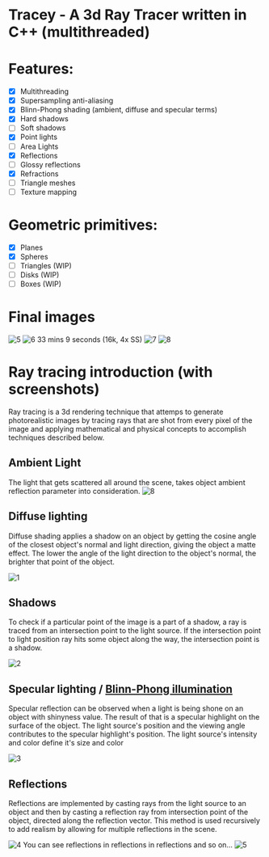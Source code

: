 # Tracey - A 3d Ray Tracer written in C++ (multithreaded)

# Features:

- [x] Multithreading
- [x] Supersampling anti-aliasing
- [x] Blinn-Phong shading (ambient, diffuse and specular terms)
- [x] Hard shadows
- [ ] Soft shadows
- [x] Point lights
- [ ] Area Lights
- [x] Reflections
- [ ] Glossy reflections
- [x] Refractions
- [ ] Triangle meshes
- [ ] Texture mapping

# Geometric primitives:

- [x] Planes
- [x] Spheres
- [ ] Triangles (WIP)
- [ ] Disks (WIP)
- [ ] Boxes (WIP)

# Final images
![5](http://i.imgur.com/7WN9yQH.png)
![6](http://i.imgur.com/471lxiB.png)
33 mins 9 seconds (16k, 4x SS)
![7](http://i.imgur.com/4ESlhH3.png)
![8](http://i.imgur.com/h1zb8kK.png)

# Ray tracing introduction (with screenshots)
Ray tracing is a 3d rendering technique that attemps to generate photorealistic images by tracing rays that are shot from every pixel of the image and applying mathematical and physical concepts to accomplish techniques described below.

## Ambient Light
The light that gets scattered all around the scene, takes object ambient reflection parameter into consideration.
![8](http://i.imgur.com/sx3nj7D.png)

## Diffuse lighting
Diffuse shading applies a shadow on an object by getting the cosine angle of the closest object's normal and light direction, giving the object a matte effect.
The lower the angle of the light direction to the object's normal, the brighter that point of the object.

![1](http://i.imgur.com/7vzEw0m.png)

## Shadows
To check if a particular point of the image is a part of a shadow, a ray is traced from an intersection point to the light source.
If the intersection point to light position ray hits some object along the way, the intersection point is a shadow.

![2](http://i.imgur.com/xEKn7x3.png)

## Specular lighting / [Blinn-Phong illumination](https://en.wikipedia.org/wiki/Blinn%E2%80%93Phong_shading_model)
Specular reflection can be observed when a light is being shone on an object with shinyness value.
The result of that is a specular highlight on the surface of the object.
The light source's position and the viewing angle contributes to the specular highlight's position.
The light source's intensity and color define it's size and color

![3](http://i.imgur.com/F1djdgd.png)

## Reflections
Reflections are implemented by casting rays from the light source to an object and then by casting a reflection ray from intersection point of the object, directed along the reflection vector.
This method is used recursively to add realism by allowing for multiple reflections in the scene.

![4](http://i.imgur.com/UnFEBU6.png)
You can see reflections in reflections in reflections and so on...
![5](http://i.imgur.com/rIMd94R.png)
